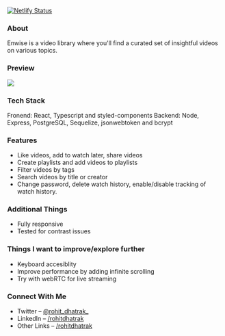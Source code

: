 [![Netlify Status](https://api.netlify.com/api/v1/badges/48cae660-ae4b-49c9-93ce-863a966582e9/deploy-status)](https://app.netlify.com/sites/enwise/deploys)

### About
Enwise is a video library where you'll find a curated set of insightful videos on various topics.

### Preview
![](/client/public/enwise.gif)

### Tech Stack
Fronend: React, Typescript and styled-components
Backend: Node, Express, PostgreSQL, Sequelize, jsonwebtoken and bcrypt

### Features
- Like videos, add to watch later, share videos
- Create playlists and add videos to playlists
- Filter videos by tags
- Search videos by title or creator
- Change password, delete watch history, enable/disable tracking of watch history.

### Additional Things
- Fully responsive
- Tested for contrast issues

### Things I want to improve/explore further
- Keyboard accesiblity
- Improve performance by adding infinite scrolling
- Try with webRTC for live streaming

### Connect With Me
- Twitter – [@rohit_dhatrak_](https://twitter.com/rohit_dhatrak_)
- LinkedIn – [/rohitdhatrak](https://www.linkedin.com/in/rohitdhatrak)
- Other Links – [/rohitdhatrak](https://rohitdhatrak.bio.link/)
